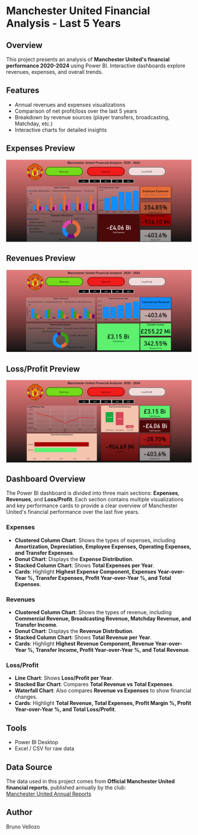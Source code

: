# Manchester United Financial Analysis - Last 5 Years

## Overview
This project presents an analysis of **Manchester United's financial performance 2020-2024** using Power BI. Interactive dashboards explore revenues, expenses, and overall trends.

## Features
- Annual revenues and expenses visualizations  
- Comparison of net profit/loss over the last 5 years  
- Breakdown by revenue sources (player transfers, broadcasting, Matchday, etc.)  
- Interactive charts for detailed insights  

## Expenses Preview
![Dashboard Screenshot](manutd_power_bi_expenses.png)

## Revenues Preview
![Dashboard Screenshot](manutd_power_bi_revenues.png)

## Loss/Profit Preview
![Dashboard Screenshot](mutd_power_bi_lossprofit.png)





## Dashboard Overview

The Power BI dashboard is divided into three main sections: **Expenses**, **Revenues**, and **Loss/Profit**. Each section contains multiple visualizations and key performance cards to provide a clear overview of Manchester United's financial performance over the last five years.

### Expenses
- **Clustered Column Chart**: Shows the types of expenses, including **Amortization, Depreciation, Employee Expenses, Operating Expenses, and Transfer Expenses**.  
- **Donut Chart**: Displays the **Expense Distribution**.  
- **Stacked Column Chart**: Shows **Total Expenses per Year**.  
- **Cards**: Highlight **Highest Expense Component, Expenses Year-over-Year %, Transfer Expenses, Profit Year-over-Year %, and Total Expenses**.

### Revenues
- **Clustered Column Chart**: Shows the types of revenue, including **Commercial Revenue, Broadcasting Revenue, Matchday Revenue, and Transfer Income**.  
- **Donut Chart**: Displays the **Revenue Distribution**.  
- **Stacked Column Chart**: Shows **Total Revenue per Year**.  
- **Cards**: Highlight **Highest Revenue Component, Revenue Year-over-Year %, Transfer Income, Profit Year-over-Year %, and Total Revenue**.

### Loss/Profit
- **Line Chart**: Shows **Loss/Profit per Year**.  
- **Stacked Bar Chart**: Compares **Total Revenue vs Total Expenses**.  
- **Waterfall Chart**: Also compares **Revenue vs Expenses** to show financial changes.  
- **Cards**: Highlight **Total Revenue, Total Expenses, Profit Margin %, Profit Year-over-Year %, and Total Loss/Profit**.


## Tools
- Power BI Desktop  
- Excel / CSV for raw data

## Data Source
The data used in this project comes from **Official Manchester United financial reports**, published annually by the club:  
[Manchester United Annual Reports](https://ir.manutd.com/financial-information/annual-reports)

## Author
Bruno Vellozo

